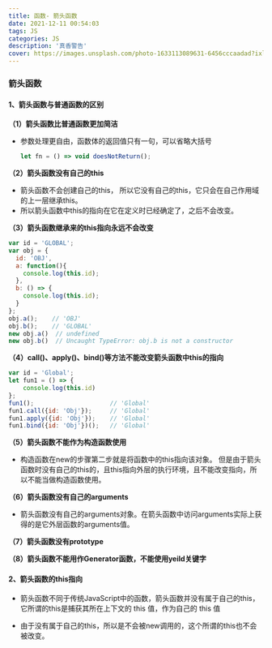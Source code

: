 ```yaml
---
title: 函数- 箭头函数
date: 2021-12-11 00:54:03
tags: JS
categories: JS
description: '真香警告'
cover: https://images.unsplash.com/photo-1633113089631-6456cccaadad?ixlib=rb-1.2.1&ixid=MnwxMjA3fDF8MHxwaG90by1wYWdlfHx8fGVufDB8fHx8&auto=format&fit=crop&w=1170&q=80
---
```


### 箭头函数

#### 1、箭头函数与普通函数的区别 ####

**（1）箭头函数比普通函数更加简洁**

* 参数处理更自由，函数体的返回值只有一句，可以省略大括号

  ```js
  let fn = () => void doesNotReturn();
  ```

**（2）箭头函数没有自己的this**

* 箭头函数不会创建自己的this， 所以它没有自己的this，它只会在自己作用域的上一层继承this。
* 所以箭头函数中this的指向在它在定义时已经确定了，之后不会改变。

**（3）箭头函数继承来的this指向永远不会改变**

```javascript
var id = 'GLOBAL';
var obj = {
  id: 'OBJ',
  a: function(){
    console.log(this.id);
  },
  b: () => {
    console.log(this.id);
  }
};
obj.a();    // 'OBJ'
obj.b();    // 'GLOBAL'
new obj.a()  // undefined
new obj.b()  // Uncaught TypeError: obj.b is not a constructor
```

**（4）call()、apply()、bind()等方法不能改变箭头函数中this的指向**

```javascript
var id = 'Global';
let fun1 = () => {
    console.log(this.id)
};
fun1();                     // 'Global'
fun1.call({id: 'Obj'});     // 'Global'
fun1.apply({id: 'Obj'});    // 'Global'
fun1.bind({id: 'Obj'})();   // 'Global'
```

**（5）箭头函数不能作为构造函数使用**

* 构造函数在new的步骤第二步就是将函数中的this指向该对象。 但是由于箭头函数时没有自己的this的，且this指向外层的执行环境，且不能改变指向，所以不能当做构造函数使用。

**（6）箭头函数没有自己的arguments**

* 箭头函数没有自己的arguments对象。在箭头函数中访问arguments实际上获得的是它外层函数的arguments值。

**（7）箭头函数没有prototype**

**（8）箭头函数不能用作Generator函数，不能使用yeild关键字**

#### 2、箭头函数的this指向 ####

* 箭头函数不同于传统JavaScript中的函数，箭头函数并没有属于⾃⼰的this，它所谓的this是捕获其所在上下⽂的 this 值，作为⾃⼰的 this 值

* 由于没有属于⾃⼰的this，所以是不会被new调⽤的，这个所谓的this也不会被改变。